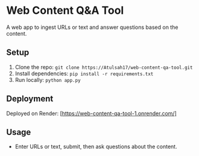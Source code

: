 # Web Content Q&A Tool
A web app to ingest URLs or text and answer questions based on the content.

## Setup
1. Clone the repo: `git clone https://Atulsah17/web-content-qa-tool.git`
2. Install dependencies: `pip install -r requirements.txt`
3. Run locally: `python app.py`

## Deployment
Deployed on Render: [https://web-content-qa-tool-1.onrender.com/]

## Usage
- Enter URLs or text, submit, then ask questions about the content.
